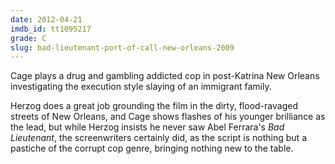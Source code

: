 ```yaml
---
date: 2012-04-21
imdb_id: tt1095217
grade: C
slug: bad-lieutenant-port-of-call-new-orleans-2009
---
```


Cage plays a drug and gambling addicted cop in post-Katrina New Orleans investigating the execution style slaying of an immigrant family.

Herzog does a great job grounding the film in the dirty, flood-ravaged streets of New Orleans, and Cage shows flashes of his younger brilliance as the lead, but while Herzog insists he never saw Abel Ferrara's <span data-imdb-id="tt0103759">_Bad Lieutenant_</span>, the screenwriters certainly did, as the script is nothing but a pastiche of the corrupt cop genre, bringing nothing new to the table.
